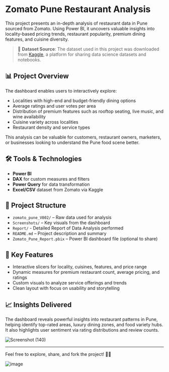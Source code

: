 # Zomato Pune Restaurant Analysis


This project presents an in-depth analysis of restaurant data in Pune sourced from Zomato. Using Power BI, it uncovers valuable insights into locality-based pricing trends, restaurant popularity, premium dining features, and cuisine diversity.

> 📌 **Dataset Source**: The dataset used in this project was downloaded from [Kaggle](https://www.kaggle.com/), a platform for sharing data science datasets and notebooks.

## 📊 Project Overview

The dashboard enables users to interactively explore:

- Localities with high-end and budget-friendly dining options  
- Average ratings and user votes per area  
- Distribution of premium features such as rooftop seating, live music, and wine availability  
- Cuisine variety across localities  
- Restaurant density and service types  

This analysis can be valuable for customers, restaurant owners, marketers, or businesses looking to understand the Pune food scene better.

## 🛠️ Tools & Technologies

- **Power BI**
- **DAX** for custom measures and filters
- **Power Query** for data transformation
- **Excel/CSV** dataset from Zomato via Kaggle

## 📂 Project Structure

- `zomato_pune_V002/` – Raw data used for analysis  
- `Screenshots/` – Key visuals from the dashboard
- `Report/` - Detailed Report of Data Analysis performed  
- `README.md` – Project description and summary  
- `Zomato_Pune_Report.pbix` – Power BI dashboard file (optional to share)

## 📎 Key Features

- Interactive slicers for locality, cuisines, features, and price range  
- Dynamic measures for premium restaurant count, average pricing, and ratings  
- Custom visuals to analyze service offerings and trends  
- Clean layout with focus on usability and storytelling

## 📈 Insights Delivered

The dashboard reveals powerful insights into restaurant patterns in Pune, helping identify top-rated areas, luxury dining zones, and food variety hubs. It also highlights user sentiment via rating distributions and review counts.

![Screenshot (140)](https://github.com/user-attachments/assets/3b72814b-fccc-4a60-bed9-df0b7a0e0fd9)

---

Feel free to explore, share, and fork the project! 🍴✨


![image](https://github.com/user-attachments/assets/9d4bbe35-b155-48a8-bb45-ac7fc36f6cab)
